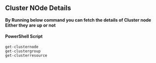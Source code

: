 ## Cluster NOde Details

**By Running below command you can fetch the details of Cluster node Either they are up or not**

#### PowerShell Script
    get-clusternode
    get-clustergroup
    get-clusterresource

